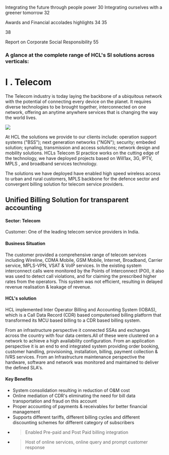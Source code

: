 Integrating the future through people power 30 Integrating ourselves with a greener tomorrow 32

Awards and Financial accolades highlights 34 35

38

Report on Corporate Social Responsibility 55

### A glance at the complete range of HCL's SI solutions across verticals:

# I . Telecom

The Telecom industry is today laying the backbone of a ubiquitous network with the potential of connecting every device on the planet. It requires diverse technologies to be brought together, interconnected on one network, offering an anytime anywhere services that is changing the way the world lives.

![](_page_0_Picture_9.jpeg)

At HCL the solutions we provide to our clients include: operation support systems ("BSS"); next generation networks ("NGN"); security; embeded solution; synaling, transmission and access solutions; network design and mobility solutions. HCLs Telecom Sl practice works on the cutting edge of the technology, we have deployed projects based on Will1ax, 3G, IPTV, MPLS , and broadband services technology.

The solutions we have deployed have enabled high speed wireless access to urban and rural customers, MPLS backbone for the defence sector and convergent billing solution for telecom service providers.

## Unified Billing Solution for transparent accounting

#### Sector: Telecom

Customer: One of the leading telecom service providers in India.

#### Business Situation

The customer provided a comprehensive range of telecom services including Wireline, CDMA Mobile, GSM Mobile, Internet, Broadband, Carrier service, MPLS-VPN, VSAT & VoIP services. In the existing system interconnect calls were monitored by the Points of Interconnect (POI), it also was used to detect call violations, and for claiming the prescribed higher rates from the operators. This system was not efficient, resulting in delayed revenue realisation & leakage of revenue.

#### HCL's solution

HCL implemented Inter Operator Billing and Accounting System (IOBAS), which is a Call Data Record (CDR) based computerised billing platform that transformed its MCU based billing to a CDR based billing system.

From an infrastructure perspective it connected SSAs and exchanges across the country with four data centers.All of these were clustered on a network to achieve a high availability configuration. From an application perspective it is an end to end integrated system providing order booking, customer handling, provisioning, installation, billing, payment collection & IVRS services. From an Infrastructure maintenance perspective the hardware, software and network was monitored and maintained to deliver the defined SLA's.

#### Key Benefits

- System consolidation resulting in reduction of O&M cost
- Online mediation of CDR's eliminating the need for bill data transportation and fraud on this account
- Proper accounting of payments & receivables for better financial management
- Supports different tariffs, different billing cycles and different discounting schemes for different category of subscribers
- > Enabled Pre-paid and Post Paid billing integration
- > Host of online services, online query and prompt customer response